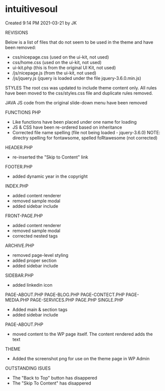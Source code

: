 # intuitivesoul

Created 9:14 PM 2021-03-21 by JK

REVISIONS

Below is a list of files that do not seem to be used in the theme and have been removed:
- css/nicepage.css (used on the ui-kit, not used)
- css/home.css (used on the ui-kit, not used)
- ui-kit.php (this is from the original UI Kit, not used)
- /js/nicepage.js (from the ui-kit, not used)
- /js/jquery.js (jquery is loaded under the file jquery-3.6.0.min.js)

STYLES
The root css was updated to include theme content only. All rules have been moved to the css/styles.css file and duplicate rules removed.

JAVA
JS code from the original slide-down menu have been removed

FUNCTIONS PHP
- Like functions have been placed under one name for loading
- JS & CSS have been re-ordered based on inheritance
- Corrected file name spelling (file not being loaded - jquery-3.6.0) NOTE: directry spelling for fontawsome, spelled foRtawesome (not corrected)

HEADER.PHP
- re-inserted the "Skip to Content" link

FOOTER.PHP
- added dynamic year in the copyright 

INDEX.PHP
- added content renderer
- removed sample modal
- added sidebar include

FRONT-PAGE.PHP
- added content renderer
- removed sample modal
- corrected nested tags

ARCHIVE.PHP
- removed page-level styling
- added proper section
- added sidebar include

SIDEBAR.PHP
- added linkedin icon

PAGE-ABOUT.PHP
PAGE-BLOG.PHP
PAGE-CONTECT.PHP
PAGE-MEDIA.PHP
PAGE-SERVICES.PHP
PAGE.PHP
SINGLE.PHP
- Added main & section tags
- added sidebar include

PAGE-ABOUT.PHP
- moved content to the WP page itself. The content rendered adds the text

THEME
- Added the screenshot png for use on the theme page in WP Admin

OUTSTANDING ISUES
- The "Back to Top" button has disappered
- The "Skip To Content" has disappered
